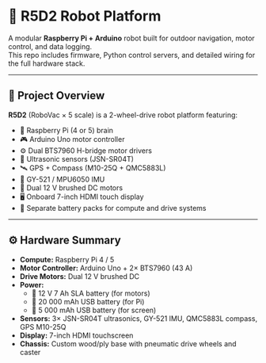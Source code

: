 # 🤖 R5D2 Robot Platform

A modular **Raspberry Pi + Arduino** robot built for outdoor navigation, motor control, and data logging.  
This repo includes firmware, Python control servers, and detailed wiring for the full hardware stack.

---

## 🧩 Project Overview

**R5D2** (RoboVac × 5 scale) is a 2-wheel-drive robot platform featuring:

- 🧠 Raspberry Pi (4 or 5) brain  
- 🎮 Arduino Uno motor controller  
- ⚙️ Dual BTS7960 H-bridge motor drivers  
- 📡 Ultrasonic sensors (JSN-SR04T)  
- 🛰️ GPS + Compass (M10-25Q + QMC5883L)  
- 🦯 GY-521 / MPU6050 IMU  
- 🔋 Dual 12 V brushed DC motors  
- 🖥️ Onboard 7-inch HDMI touch display  
- 🔌 Separate battery packs for compute and drive systems  

---

## ⚙️ Hardware Summary

- **Compute:** Raspberry Pi 4 / 5  
- **Motor Controller:** Arduino Uno + 2× BTS7960 (43 A)  
- **Drive Motors:** Dual 12 V brushed DC  
- **Power:**  
  - 🔋 12 V 7 Ah SLA battery (for motors)  
  - 🔌 20 000 mAh USB battery (for Pi)  
  - 🔋 5 000 mAh USB battery (for screen)  
- **Sensors:** 3× JSN-SR04T ultrasonics, GY-521 IMU, QMC5883L compass, GPS M10-25Q  
- **Display:** 7-inch HDMI touchscreen  
- **Chassis:** Custom wood/ply base with pneumatic drive wheels and caster  
